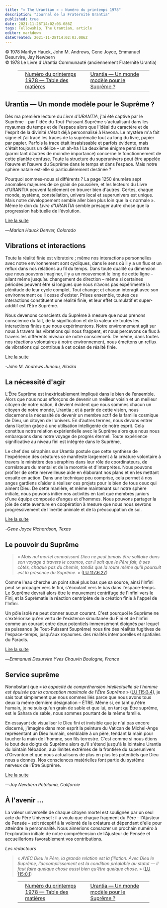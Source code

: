 ```yaml
---
title: "« The Urantian » — Numéro du printemps 1978"
description: "Journal de la Fraternité Urantia"
published: true
date: 2021-11-28T14:02:03.086Z
tags: Fellowship, The Urantian, article
editor: markdown
dateCreated: 2021-11-28T14:02:03.086Z
---
```


<p class="v-card v-sheet theme--light grey lighten-3 px-2">© 1978 Marilyn Hauck, John M. Andrews, Gene Joyce, Emmanuel Desurvire, Jay Newbern<br>© 1978 Le Livre d'Urantia Communauté (anciennement Fraternité Urantia)</p>
<figure class="table chapter-navigator">
  <table>
    <tbody>
      <tr>
        <td>
        </td>
        <td>
        <a href="/fr/index/articles_the_urantian#numéro-du-printemps-1978">
          <span class="mdi mdi-book-open-variant"></span><span class="pl-2">Numéro du printemps 1978 — Table des matières</span>
        </a>
        </td>
        <td>
        <a href="/fr/article/Marilyn_Hauck/Urantia_Model_World_For_The_Supreme">
          <span class="pr-2">Urantia — Un monde modèle pour le Suprême ?</span><span class="mdi mdi-arrow-right-drop-circle"></span>
        </a>
        </td>
      </tr>
    </tbody>
  </table>
</figure>



## Urantia — Un monde modèle pour le Suprême ?

Dès ma première lecture du _Livre d'URANTIA_, j'ai été captivé par le Suprême - par l'idée du Tout-Puissant Suprême s'actualisant dans les royaumes du temps et de l'espace alors que l'idéal du caractère et de l'esprit de la divinité s'était déjà personnalisé à Havona. Le mystère m'a fait signe et j'ai tracé les traces de la suprématie tout au long du livre, papier par papier. Parfois la trace était insaisissable et parfois évidente, mais c'était toujours un délice – un ah-ha ! La deuxième énigme persistante (parmi tant d’autres de moindre importance) concerne le fonctionnement de cette planète confuse. Toute la structure du superunivers peut être appelée l’œuvre et l’œuvre du Suprême dans le temps et dans l’espace. Mais notre sphère natale est-elle si particulièrement destinée ?

Pourquoi sommes-nous si différents ? La page 1250 énumère sept anomalies majeures de ce grain de poussière, et les lecteurs du Livre d'URANTIA peuvent facilement en trouver bien d'autres. Certes, chaque monde, système, constellation, univers local et superunivers est unique. Mais notre développement semble aller bien plus loin que la « normale ». Même le don du _Livre d'URANTIA_ semble présager autre chose que la progression habituelle de l'évolution.

[Lire la suite](/fr/article/Marilyn_Hauck/Urantia_Model_World_For_The_Supreme)

—_Marian Hauck_
_Denver, Colorado_

## Vibrations et interactions

Toute la réalité finie est vibratoire ; même nos interactions personnelles avec notre environnement sont cycliques, dans le sens où il y a un flux et un reflux dans nos relations au fil du temps. Dans toute dualité ou dimension que nous pouvons imaginer, il y a un mouvement le long de cette ligne – allant même jusqu’au changement de direction – même si certaines périodes peuvent être si longues que nous n’avons pas expérimenté la plénitude de leur cycle complet. Tout change; et chacun interagit avec son environnement ou il cesse d'exister. Prises ensemble, toutes ces interactions constituent une réalité finie, et leur effet cumulatif et super-additif est l’Être Suprême.

Nous devenons conscients du Suprême à mesure que nous prenons conscience du fait, de la signification et de la valeur de toutes les interactions finies que nous expérimentons. Notre environnement agit sur nous à travers les vibrations qui nous frappent, et nous percevons ce flux à travers les différents niveaux de notre conscience5. De même, dans toutes nos réactions volontaires à notre environnement, nous émettons un reflux de vibrations qui contribue à cet océan de réalité finie.

[Lire la suite](/fr/article/John_M_Andrews/Vibrations_And_Interactions)


-_John M. Andrews_
_Juneau, Alaska_

## La nécessité d'agir

L’Être Suprême est inextricablement impliqué dans le bien de l’ensemble. Alors que nous nous efforçons de devenir un meilleur voisin et un meilleur citoyen de notre nation, il devient évident que nous sommes chacun un citoyen de notre monde, Urantia ; et à partir de cette vision, nous discernons la nécessité de devenir un membre actif de la famille cosmique de Dieu, un citoyen de l'univers. En d’autres termes, nous devons entrer dans l’action grâce à une utilisation intelligente de notre esprit. Cela constitue notre relation expérientielle avec le Suprême alors que nous nous embarquons dans notre voyage de progrès éternel. Toute expérience significative au niveau fini est intégrée dans le Suprême,

Le chef des séraphins sur Urantia postule que cette synthèse de l'expérience des créatures se manifeste largement à la créature volontaire à travers le ministère des séraphins dans leur rôle de coordinateurs, de corrélateurs du mental et de la morontie et d'interprètes. Nous pouvons profiter de cette merveilleuse aide en élaborant nos plans et en les mettant ensuite en action. Dans une technique peu comprise, cela permet à nos anges gardiens d’aider à réaliser ces projets pour le bien de tous ceux qui aiment Dieu. De cette manière, et même maintenant sur notre sphère initiale, nous pouvons initier nos activités en tant que membres juniors d'une équipe composée d'anges et d'hommes. Nous pouvons partager la joie de cette aventure en coopération à mesure que nous nous sevrons progressivement de l’inertie animale et de la préoccupation de soi.

[Lire la suite](/fr/article/Gene_Joyce/The_Necessity_Of_Action)

-_Gene Joyce_
_Richardson, Texas_

## Le pouvoir du Suprême

> « _Mais nul mortel connaissant Dieu ne peut jamais être solitaire dans son voyage à travers le cosmos, car il sait que le Père fait, à ses côtés, chaque pas du chemin, tandis que la route même qu’il poursuit est la présence du Suprême._ » ([LU 117:6.27](/fr/The_Urantia_Book/117#p6_27))

Comme l'eau cherche un point situé plus bas que sa source, ainsi l'Infini peut se propager vers le fini, s'écoulant vers le bas dans l'espace-temps. Le Suprême devrait alors être le mouvement centrifuge de l'Infini vers le Fini, et la Suprématie la réaction centripète de la création finie à l'appel de l'Infini.

Un pôle isolé ne peut donner aucun courant. C'est pourquoi le Suprême ne s'extériorise qu'en vertu de l'existence simultanée du Fini et de l'Infini comme un courant entre deux potentiels immensément éloignés par lequel sa puissance (le Tout-Puissant 5suprême) nous tire des réalités fugitives de l'espace-temps, jusqu'aux royaumes. des réalités intemporelles et spatiales du Paradis.

[Lire la suite](/fr/article/Emmanuel_Desurvire/The_Power_Of_The_Supreme)

—_Emmanuel Desurvire_
_Yves Chauvin_
_Boulogne, France_

## Service suprême

Nonobstant que « _la capacité de compréhension intellectuelle de l'homme est épuisée par la conception maximale de l'Être Suprême_ » ([LU 115:3.4](/fr/The_Urantia_Book/115#p3_4)), je sais tout simplement que nous sommes liés parce que nous avons tous deux la même dernière désignation – ÊTRE. Même si, en tant qu'être humain, je ne suis qu'un grain de sable et que lui, en tant qu'Être suprême, est le Sahara de sable, nous sommes pourtant de la même famille.

En essayant de visualiser le Dieu fini et invisible que je n'ai pas encore discerné, j'imagine dans mon esprit la peinture du Vatican de Michel-Ange représentant un Dieu humain, semblable à un père, tendant la main pour toucher la main de l'homme, son fils terrestre. C'est comme si nous étions le bout des doigts du Suprême alors qu'il s'étend jusqu'à la lointaine Urantia du lointain Nébadon, aux limites extrêmes de la frontière du superunivers d'Orvonton et que nous actualisons de plus en plus les potentiels que Dieu nous a donnés. Nos consciences matérielles font partie du système nerveux de l'Être Suprême.

[Lire la suite](/fr/article/Jay_Newbern/Supreme_Service)

—_Jay Newbern_
_Petaluma, Californie_

## À l'avenir ...

La valeur universelle de chaque citoyen mortel est soulignée par un seul acte du Père Universel : il a voulu que chaque fragment du Père – l'Ajusteur de Pensée – soit réceptif à la volonté de la créature et dépendant d'elle pour atteindre la personnalité. Nous aimerions consacrer un prochain numéro à l’exploration initiale de notre compréhension de l’Ajusteur de Pensée et accueillerions favorablement vos contributions.

_Les rédacteurs_

> « _AVEC Dieu le Père, la grande relation est la filiation. Avec Dieu le Suprême, l’accomplissement est la condition préalable au statut — il faut faire quelque chose aussi bien qu’être quelque chose._ » ([LU 115:0.1](/fr/The_Urantia_Book/115#p0_1))



<figure class="table chapter-navigator">
  <table>
    <tbody>
      <tr>
        <td>
        </td>
        <td>
        <a href="/fr/index/articles_the_urantian#numéro-du-printemps-1978">
          <span class="mdi mdi-book-open-variant"></span><span class="pl-2">Numéro du printemps 1978 — Table des matières</span>
        </a>
        </td>
        <td>
        <a href="/fr/article/Marilyn_Hauck/Urantia_Model_World_For_The_Supreme">
          <span class="pr-2">Urantia — Un monde modèle pour le Suprême ?</span><span class="mdi mdi-arrow-right-drop-circle"></span>
        </a>
        </td>
      </tr>
    </tbody>
  </table>
</figure>

